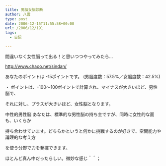 ```yaml
---
title: 男脳女脳診断
author: 八雲
type: post
date: 2006-12-15T11:55:58+00:00
url: /2006/12/191
tags:
  - 日記

---
```

間違いなく女性脳って出る！と思いつつやってみたら…
  
<http://www.chaoo.net/sindan/>

あなたのポイントは -15ポイントです。 (男脳度数：57.5%／女脳度数：42.5%)
  
・ ポイントは、-100～100ポイントで計算され、マイナスが大きいほど、男性脳で、
  
それに対し、プラスが大きいほど、女性脳となります。
  
中性的男性脳 あなたは、標準的な男性脳の持ち主ですが、同時に女性的な面も、いくらか
  
持ち合わせています。どちらかというと何かに挑戦するのが好きで、空間能力や論理的な考え方
  
を使う分野で力を発揮できます。

ほとんど真ん中だったらしい。微妙な感じ＾＾；
